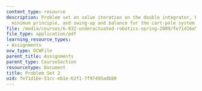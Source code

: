```yaml
---
content_type: resource
description: Problem set on value iteration on the double integrator, Pontryagin's
  minimum principle, and swing-up and balance for the cart-pole system.
file: /media/courses/6-832-underactuated-robotics-spring-2009/fe71d16e51cceb1e62f17f97493adb89_MIT6_832s09_pset02.pdf
file_type: application/pdf
learning_resource_types:
- Assignments
ocw_type: OCWFile
parent_title: Assignments
parent_type: CourseSection
resourcetype: Document
title: Problem Set 2
uid: fe71d16e-51cc-eb1e-62f1-7f97493adb89
---
```

